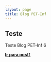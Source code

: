 ```yaml
---
layout: page
title: Blog PET-Inf
---
```


<div class="col-lg-12 text-center">
	<h2 class="section-heading text-uppercase">Teste</h2>
</div>

Teste Blog PET-Inf 6

<div class="col-lg-12 text-center">
	<a href="https://jessesrodrigues.github.io/posts/teste""><b>Ir para post1</b></a>
</div>

